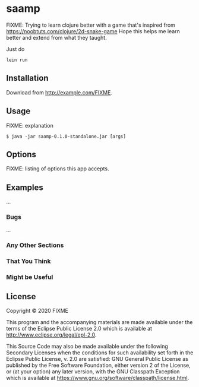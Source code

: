 # saamp

FIXME: Trying to learn clojure better with a game that's inspired from https://noobtuts.com/clojure/2d-snake-game
       Hope this helps me learn better and extend from what they taught.

Just do 

    lein run

## Installation

Download from http://example.com/FIXME.

## Usage

FIXME: explanation

    $ java -jar saamp-0.1.0-standalone.jar [args]

## Options

FIXME: listing of options this app accepts.

## Examples

...

### Bugs

...

### Any Other Sections
### That You Think
### Might be Useful

## License

Copyright © 2020 FIXME

This program and the accompanying materials are made available under the
terms of the Eclipse Public License 2.0 which is available at
http://www.eclipse.org/legal/epl-2.0.

This Source Code may also be made available under the following Secondary
Licenses when the conditions for such availability set forth in the Eclipse
Public License, v. 2.0 are satisfied: GNU General Public License as published by
the Free Software Foundation, either version 2 of the License, or (at your
option) any later version, with the GNU Classpath Exception which is available
at https://www.gnu.org/software/classpath/license.html.
